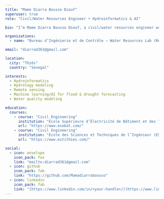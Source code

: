 ```yaml
---
title: "Mame Diarra Bousso Diouf"
superuser: true
role: "Civil/Water Resources Engineer • Hydroinformatics & AI"

bio: "I’m Mame Diarra Bousso Diouf, a civil/water resources engineer working at the intersection of hydrology, remote sensing, Machine-Leraning and AI. My work focuses on Water Resources management, groundwater monitoring, drought/flood prediction, hydrometeo-forcasting and coastal resilience."

organizations:
  - name: "Bureau d’Ingénierie et de Contrôle — Water Resources Lab (Research Assistant)"

email: "diarrad361@gmail.com"

location:
  city: "Thiès"
  country: "Senegal"

interests:
  - Hydroinformatics
  - Hydrology modeling
  - Remote sensing
  - Machine learning/AI for flood & drought forecasting
  - Water quality modeling

education:
  courses:
    - course: "Civil Engineering"
      institution: "École Supérieure d’Électricité de Bâtiment et des Travaux Publics (ESEBAT), Senegal"
      url: "https://www.esebat.com/"
    - course: "Civil Engineering"
      institution: "École des Sciences et Techniques de l’Ingénieur (ESTI), Senegal"
      url: "https://www.estithies.com/"

social:
  - icon: envelope
    icon_pack: fas
    link: "mailto:diarrad361@gmail.com"
  - icon: github
    icon_pack: fab
    link: "https://github.com/Mamadiarrabousso"
  - icon: linkedin
    icon_pack: fab
    link: "[https://www.linkedin.com/in/<your-handle>/](https://www.linkedin.com/public-profile/settings?trk=d_flagship3_profile_self_view_public_profile&lipi=urn%3Ali%3Apage%3Ad_flagship3_profile_view_base%3BjkgXzT3sSEK2fh1aWZQRQw%3D%3D))"
---
```




